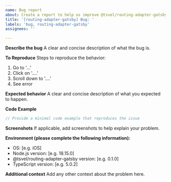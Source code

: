 ```yaml
---
name: Bug report
about: Create a report to help us improve @tsvel/routing-adapter-gatsby
title: '[routing-adapter-gatsby] Bug: '
labels: 'bug, routing-adapter-gatsby'
assignees: ''

---
```


**Describe the bug**
A clear and concise description of what the bug is.

**To Reproduce**
Steps to reproduce the behavior:
1. Go to '...'
2. Click on '....'
3. Scroll down to '....'
4. See error

**Expected behavior**
A clear and concise description of what you expected to happen.

**Code Example**
```typescript
// Provide a minimal code example that reproduces the issue
```

**Screenshots**
If applicable, add screenshots to help explain your problem.

**Environment (please complete the following information):**
 - OS: [e.g. iOS]
 - Node.js version: [e.g. 18.15.0]
 - @tsvel/routing-adapter-gatsby version: [e.g. 0.1.0]
 - TypeScript version: [e.g. 5.0.2]

**Additional context**
Add any other context about the problem here.

